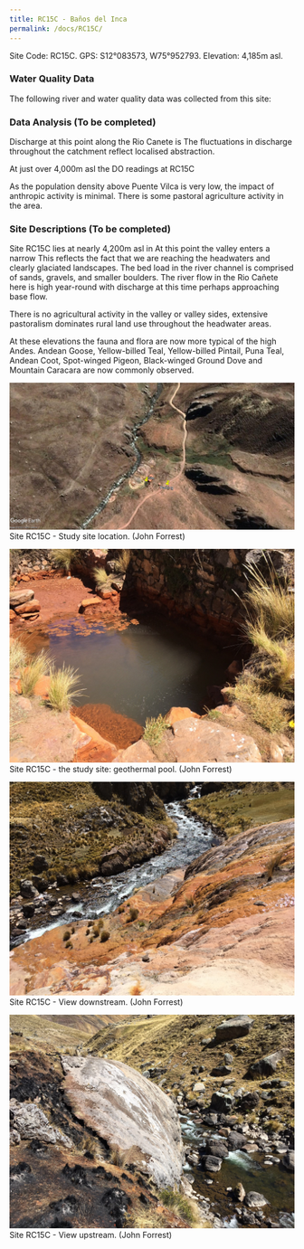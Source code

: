 ```yaml
---
title: RC15C - Baños del Inca
permalink: /docs/RC15C/
---
```


Site Code: RC15C.  GPS: S12°083573, W75°952793. Elevation: 4,185m asl.

### Water Quality Data

The following river and water quality data was collected from this site:


### Data Analysis  (To be completed)
Discharge at this point along the Rio Canete is 
The fluctuations in discharge throughout the catchment reflect localised abstraction. 

At just over 4,000m asl the DO readings at RC15C 

As the population density above Puente Vilca is very low, the impact of anthropic activity is minimal. There is some pastoral agriculture activity in the area. 

  
### Site Descriptions  (To be completed)
Site RC15C lies at nearly 4,200m asl in 
At this point the valley enters a narrow 
This reflects the fact that we are reaching the headwaters and clearly glaciated landscapes.
The bed load in the river channel is comprised of sands, gravels, and smaller boulders. 
The river flow in the Rio Cañete here is high year-round with discharge at this time perhaps approaching base flow. 

There is no agricultural activity in the valley or valley sides, extensive pastoralism dominates rural land use throughout the headwater areas.

At these elevations the fauna and flora are now more typical of the high Andes. Andean Goose, Yellow-billed Teal, Yellow-billed Pintail, Puna Teal, Andean Coot, Spot-winged Pigeon, Black-winged Ground Dove and Mountain Caracara are now commonly observed.  


![RC15C View upstream](/assets/SiteDescriptions/RC15/RC15CBanosdelInca.jpg)
Site RC15C - Study site location. (John Forrest)


![Site RC15C - the study site](/assets/SiteDescriptions/RC15/RC15CStudysite.jpg)
Site RC15C - the study site: geothermal pool. (John Forrest)


![RC15C View downstream](/assets/SiteDescriptions/RC15/RC15CViewdownstream.jpg)
Site RC15C - View downstream. (John Forrest)


![RC15C View upstream](/assets/SiteDescriptions/RC15/RC15CViewupstream.jpg)
Site RC15C - View upstream. (John Forrest)


